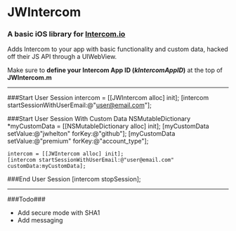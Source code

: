 # JWIntercom #
### A basic iOS library for [Intercom.io](http://www.intercom.io) ###

Adds Intercom to your app with basic functionality and custom data, hacked off their JS API through a UIWebView.

Make sure to **define your Intercom App ID (*kIntercomAppID*)** at the top of **JWIntercom.m**

---

###Start User Session
    intercom = [[JWIntercom alloc] init];
    [intercom startSessionWithUserEmail:@"user@email.com"];




###Start User Session With Custom Data
    NSMutableDictionary *myCustomData = [[NSMutableDictionary alloc] init];
    [myCustomData setValue:@"jwhelton" forKey:@"github"];
    [myCustomData setValue:@"premium" forKey:@"account_type"];

    intercom = [[JWIntercom alloc] init];
    [intercom startSessionWithUserEmail:@"user@email.com" customData:myCustomData];

###End User Session
    [intercom stopSession];

----
###Todo###
* Add secure mode with SHA1
* Add messaging